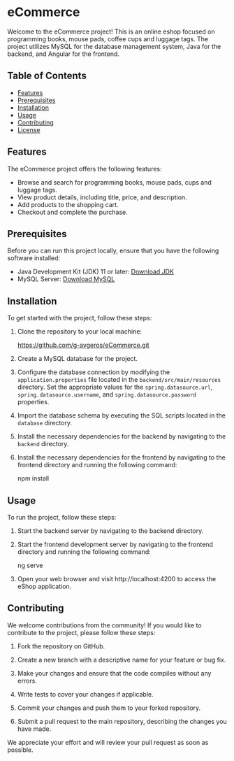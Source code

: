# eCommerce

Welcome to the eCommerce project! This is an online eshop focused on programming books, mouse pads, coffee cups and luggage tags. The project utilizes MySQL for the database management system, Java for the backend, and Angular for the frontend.

## Table of Contents

- [Features](#features)
- [Prerequisites](#prerequisites)
- [Installation](#installation)
- [Usage](#usage)
- [Contributing](#contributing)
- [License](#license)

## Features

The eCommerce project offers the following features:

- Browse and search for programming books, mouse pads, cups and luggage tags.
- View product details, including title, price, and description.
- Add products to the shopping cart.
- Checkout and complete the purchase.

## Prerequisites

Before you can run this project locally, ensure that you have the following software installed:

- Java Development Kit (JDK) 11 or later: [Download JDK](https://www.oracle.com/java/technologies/javase-jdk11-downloads.html)
- MySQL Server: [Download MySQL](https://dev.mysql.com/downloads/)

## Installation

To get started with the project, follow these steps:

1. Clone the repository to your local machine:

   https://github.com/g-avgeros/eCommerce.git  

2. Create a MySQL database for the project.

3. Configure the database connection by modifying the `application.properties` file located in the `backend/src/main/resources` directory. Set the appropriate values for the `spring.datasource.url`, `spring.datasource.username`, and `spring.datasource.password` properties.

4. Import the database schema by executing the SQL scripts located in the `database` directory.

5. Install the necessary dependencies for the backend by navigating to the `backend` directory.

6. Install the necessary dependencies for the frontend by navigating to the frontend directory and running the following command:

   npm install

## Usage

To run the project, follow these steps:

1. Start the backend server by navigating to the backend directory.

2. Start the frontend development server by navigating to the frontend directory and running the following command:

   ng serve

3. Open your web browser and visit http://localhost:4200 to access the eShop application.

## Contributing

We welcome contributions from the community! If you would like to contribute to the project, please follow these steps:

1. Fork the repository on GitHub.

2. Create a new branch with a descriptive name for your feature or bug fix.

3. Make your changes and ensure that the code compiles without any errors.

4. Write tests to cover your changes if applicable.

5. Commit your changes and push them to your forked repository.

6. Submit a pull request to the main repository, describing the changes you have made.

We appreciate your effort and will review your pull request as soon as possible.

